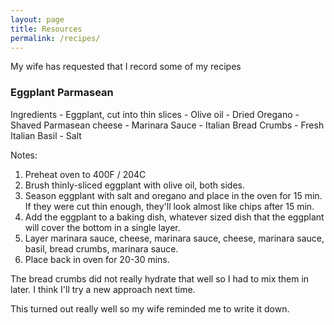 ```yaml
---
layout: page
title: Resources
permalink: /recipes/
---
```


<html lang="en">
<head>
  <meta charset="utf-8">
  <title>Recipes</title>
  <link rel="stylesheet" href="/resources/demos/style.css">
</head>
<body>
My wife has requested that I record some of my recipes
<h3>Eggplant Parmasean</h3> 
Ingredients
- Eggplant, cut into thin slices
- Olive oil
- Dried Oregano
- Shaved Parmasean cheese
- Marinara Sauce
- Italian Bread Crumbs
- Fresh Italian Basil
- Salt

Notes: 
1. Preheat oven to 400F / 204C
2. Brush thinly-sliced eggplant with olive oil, both sides.
3. Season eggplant with salt and oregano and place in the oven for 15 min. If they were cut thin enough, they'll look almost like chips after 15 min.
4. Add the eggplant to a baking dish, whatever sized dish that the eggplant will cover the bottom in a single layer.
5. Layer marinara sauce, cheese, marinara sauce, cheese, marinara sauce, basil, bread crumbs, marinara sauce.
6. Place back in oven for 20-30 mins.
 
 The bread crumbs did not really hydrate that well so I had to mix them in later. I think I'll try a new approach next time. 

 This turned out really well so my wife reminded me to write it down.

</body>
</html>